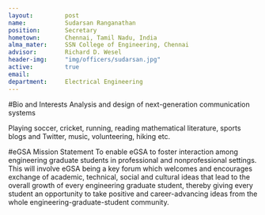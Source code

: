 ```yaml
---
layout:     	post
name:     	 	Sudarsan Ranganathan
position: 		Secretary
hometown: 		Chennai, Tamil Nadu, India
alma_mater: 	SSN College of Engineering, Chennai
advisor: 		Richard D. Wesel
header-img: 	"img/officers/sudarsan.jpg"
active: 		true
email: 			
department: 	Electrical Engineering
---
```


#Bio and Interests
Analysis and design of next-generation communication systems

Playing soccer, cricket, running, reading mathematical literature, sports blogs and Twitter, music, volunteering, hiking etc.


#eGSA Mission Statement
To enable eGSA to foster interaction among engineering graduate students in professional and nonprofessional settings. This will involve eGSA being a key forum which welcomes and encourages exchange of academic, technical, social and cultural ideas that lead to the overall growth of every engineering graduate student, thereby giving every student an opportunity to take positive and career-advancing ideas from the whole engineering-graduate-student community. 